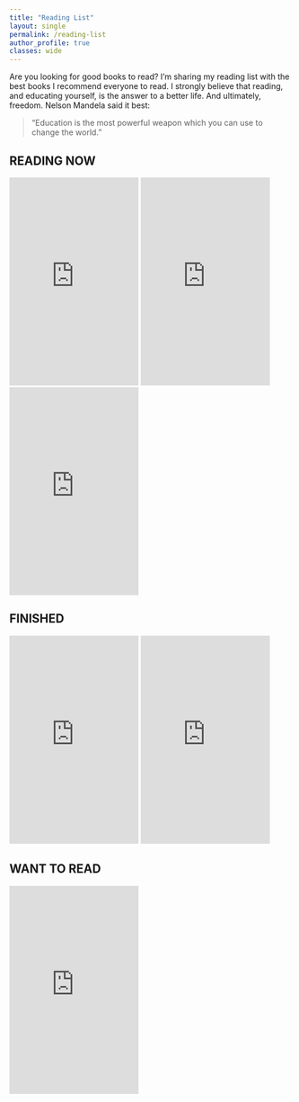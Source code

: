 ```yaml
---
title: "Reading List"
layout: single
permalink: /reading-list
author_profile: true
classes: wide
---
```


Are you looking for good books to read? I’m sharing my reading list with the best books I recommend everyone to read. I strongly believe that reading, and educating yourself, is the answer to a better life. And ultimately, freedom. Nelson Mandela said it best:

> “Education is the most powerful weapon which you can use to change the world.”

## READING NOW
<iframe type="text/html" sandbox="allow-scripts allow-same-origin allow-popups" width="230" height="370" frameborder="0" style="max-width:100%" src="https://read.amazon.com/kp/card?asin=B09WJP11JL&preview=newtab&linkCode=kpe&ref_=cm_sw_r_kb_dp_AAF4AH12GCVK0FNP43TZ&tag=mbagrat-20" ></iframe>

<iframe type="text/html" sandbox="allow-scripts allow-same-origin allow-popups" width="230" height="370" frameborder="0"  style="max-width:100%" src="https://read.amazon.com/kp/card?asin=B0B8QLCZ9H&preview=newtab&linkCode=kpe&ref_=cm_sw_r_kb_dp_DMF59QBEPCZXH605KDAP&tag=mbagrat-20" ></iframe>

<iframe type="text/html" sandbox="allow-scripts allow-same-origin allow-popups" width="230" height="370" frameborder="0" style="max-width:100%" src="https://read.amazon.com/kp/card?asin=B09NLQY1NS&preview=newtab&linkCode=kpe&ref_=cm_sw_r_kb_dp_JVPZY565BYQE3VWQWZJB&tag=mbagrat-20" ></iframe>

## FINISHED
<iframe type="text/html" sandbox="allow-scripts allow-same-origin allow-popups" width="230" height="370" frameborder="0" style="max-width:100%" src="https://read.amazon.com/kp/card?asin=B0050JLC9Y&preview=newtab&linkCode=kpe&ref_=cm_sw_r_kb_dp_W7TZ8VKMRREYBVNY0W73&tag=mbagrat-20" ></iframe>

<iframe type="text/html" sandbox="allow-scripts allow-same-origin allow-popups" width="230" height="370" frameborder="0" style="max-width:100%" src="https://read.amazon.com/kp/card?asin=B075LRM681&preview=newtab&linkCode=kpe&ref_=cm_sw_r_kb_dp_MQYAYRCE7JR3QDGG7SEP&tag=mbagrat-20" ></iframe>


## WANT TO READ
<iframe type="text/html" sandbox="allow-scripts allow-same-origin allow-popups" width="230" height="370" frameborder="0" style="max-width:100%" src="https://read.amazon.com/kp/card?asin=B00794TAUG&preview=newtab&linkCode=kpe&ref_=cm_sw_r_kb_dp_XMZ6P0B0E1X26BY1EQSB&tag=mbagrat-20" ></iframe>


